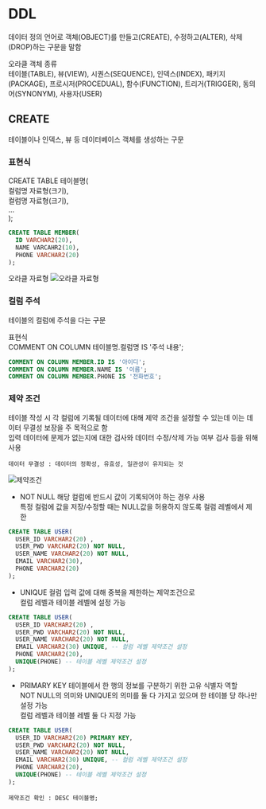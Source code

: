 # DDL

데이터 정의 언어로 객체(OBJECT)를 만들고(CREATE), 수정하고(ALTER), 삭제(DROP)하는 구문을 말함

오라클 객체 종류  
 테이블(TABLE), 뷰(VIEW), 시퀀스(SEQUENCE), 인덱스(INDEX),
패키지(PACKAGE), 프로시저(PROCEDUAL), 함수(FUNCTION),
트리거(TRIGGER), 동의어(SYNONYM), 사용자(USER)

## CREATE

테이블이나 인덱스, 뷰 등 데이터베이스 객체를 생성하는 구문

### 표현식

CREATE TABLE 테이블명(  
 컬럼명 자료형(크기),  
 컬럼명 자료형(크기),  
 …  
 );

```SQL
CREATE TABLE MEMBER(
  ID VARCHAR2(20),
  NAME VARCAHR2(10),
  PHONE VARCHAR2(20)
);
```

오라클 자료형
![오라클 자료형](https://user-images.githubusercontent.com/105089699/188309380-ebcd1d8e-9921-48ac-ae93-bb122d7c7f94.png)

### 컬럼 주석

테이블의 컬럼에 주석을 다는 구문

표현식  
COMMENT ON COLUMN 테이블명.컬럼명 IS '주석 내용';

```SQL
COMMENT ON COLUMN MEMBER.ID IS '아이디';
COMMENT ON COLUMN MEMBER.NAME IS '이름';
COMMENT ON COLUMN MEMBER.PHONE IS '전화번호';
```

### 제약 조건

테이블 작성 시 각 컬럼에 기록될 데이터에 대해
제약 조건을 설정할 수 있는데 이는 데이터 무결성 보장을 주 목적으로 함  
입력 데이터에 문제가 없는지에 대한 검사와
데이터 수정/삭제 가능 여부 검사 등을 위해 사용

`데이터 무결성 : 데이터의 정확성, 유효성, 일관성이 유지되는 것`

![제약조건](https://user-images.githubusercontent.com/105089699/188381955-f4d114a4-1dc6-49b6-a187-a464362191d3.png)

- NOT NULL
  해당 컬럼에 반드시 값이 기록되어야 하는 경우 사용  
  특정 컬럼에 값을 저장/수정할 때는 NULL값을 허용하지 않도록 컬럼 레벨에서 제한

```SQL
CREATE TABLE USER(
  USER_ID VARCHAR2(20) ,
  USER_PWD VARCHAR2(20) NOT NULL,
  USER_NAME VARCHAR2(20) NOT NULL,
  EMAIL VARCHAR2(30),
  PHONE VARCHAR2(20)
);
```

- UNIQUE
  컬럼 입력 값에 대해 중복을 제한하는 제약조건으로  
  컬럼 레벨과 테이블 레벨에 설정 가능

```SQL
CREATE TABLE USER(
  USER_ID VARCHAR2(20) ,
  USER_PWD VARCHAR2(20) NOT NULL,
  USER_NAME VARCHAR2(20) NOT NULL,
  EMAIL VARCHAR2(30) UNIQUE, -- 컬럼 레벨 제약조건 설정
  PHONE VARCHAR2(20),
  UNIQUE(PHONE) -- 테이블 레벨 제약조건 설정
);
```

- PRIMARY KEY
  테이블에서 한 행의 정보를 구분하기 위한 고유 식별자 역할  
  NOT NULL의 의미와 UNIQUE의 의미를 둘 다 가지고 있으며
  한 테이블 당 하나만 설정 가능  
  컬럼 레벨과 테이블 레벨 둘 다 지정 가능

```SQL
CREATE TABLE USER(
  USER_ID VARCHAR2(20) PRIMARY KEY,
  USER_PWD VARCHAR2(20) NOT NULL,
  USER_NAME VARCHAR2(20) NOT NULL,
  EMAIL VARCHAR2(30) UNIQUE, -- 컬럼 레벨 제약조건 설정
  PHONE VARCHAR2(20),
  UNIQUE(PHONE) -- 테이블 레벨 제약조건 설정
);
```

`제약조건 확인 : DESC 테이블명;`
